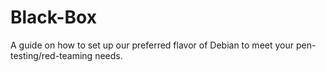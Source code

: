 # Black-Box
A guide on how to set up our preferred flavor of Debian to meet your pen-testing/red-teaming needs.
